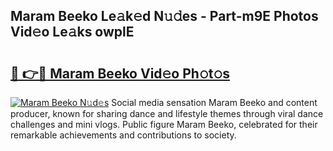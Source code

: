 ## Maram Beeko Le𝚊k𝚎d N𝚞𝚍es - Part-m9E Photos Vid𝚎o Le𝚊ks owplE

# <h2><a href="http://fbb98d.evod.top/?m=Maram+Beeko">🔗 👉🔴 Maram Beeko Vid𝚎o Ph𝚘t𝚘s</a></h2>

[![Maram Beeko N𝚞d𝚎s](https://i.imgur.com/8V9OHl7.gif)](http://fbb98d.evod.top/?m=Maram+Beeko)
Social media sensation Maram Beeko and content producer, known for sharing dance and lifestyle themes through viral dance challenges and mini vlogs. Public figure Maram Beeko, celebrated for their remarkable achievements and contributions to society. 
